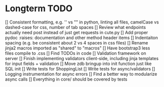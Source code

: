 Longterm TODO
===

[] Consistent formatting, e.g. '' vs "" in python, linting all files, camelCase vs dashed-case for css, number of tab spaces
[] Review what endpoints actually need post instead of just get requests in cute.py
[] Add proper pydoc :raises: documentation and other method header items
[] Indentaiton spacing (e.g. be consistent about 2 vs 4 spaces in css files)
[] Rename jinja2 macros imported as "shared" to "macros"
[] Have bootstrap3 less files compile to .css
[] Find TODOs in code
[] Validation framework on server
[] Finish implementing validators client-side, including jinja templates for input fields + validation
[] Move zdb bringup into init function just like SQL init
[] Write tests for ShoppingList
[] Write tests for async/validators
[] Logging instrumentation for async errors
[] Find a better way to modularize async calls
[] Everything in core/ should be covered by tests